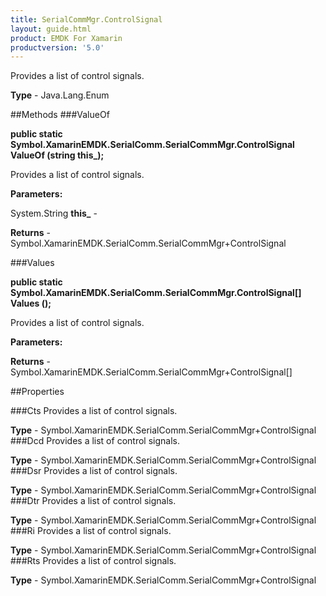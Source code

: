 ```yaml
---
title: SerialCommMgr.ControlSignal
layout: guide.html
product: EMDK For Xamarin 
productversion: '5.0' 
---
```

Provides a list of control signals.

**Type** - Java.Lang.Enum

##Methods
###ValueOf

**public static Symbol.XamarinEMDK.SerialComm.SerialCommMgr.ControlSignal ValueOf (string this_);**

Provides a list of control signals.

**Parameters:**

System.String **this_**  - 

**Returns** - Symbol.XamarinEMDK.SerialComm.SerialCommMgr+ControlSignal

###Values

**public static Symbol.XamarinEMDK.SerialComm.SerialCommMgr.ControlSignal[] Values ();**

Provides a list of control signals.

**Parameters:**

**Returns** - Symbol.XamarinEMDK.SerialComm.SerialCommMgr+ControlSignal[]

##Properties

###Cts
Provides a list of control signals.

**Type** - Symbol.XamarinEMDK.SerialComm.SerialCommMgr+ControlSignal
###Dcd
Provides a list of control signals.

**Type** - Symbol.XamarinEMDK.SerialComm.SerialCommMgr+ControlSignal
###Dsr
Provides a list of control signals.

**Type** - Symbol.XamarinEMDK.SerialComm.SerialCommMgr+ControlSignal
###Dtr
Provides a list of control signals.

**Type** - Symbol.XamarinEMDK.SerialComm.SerialCommMgr+ControlSignal
###Ri
Provides a list of control signals.

**Type** - Symbol.XamarinEMDK.SerialComm.SerialCommMgr+ControlSignal
###Rts
Provides a list of control signals.

**Type** - Symbol.XamarinEMDK.SerialComm.SerialCommMgr+ControlSignal
